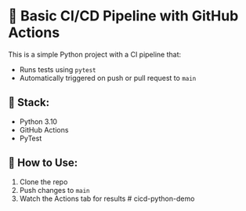# 🧪 Basic CI/CD Pipeline with GitHub Actions

This is a simple Python project with a CI pipeline that:

- Runs tests using `pytest`
- Automatically triggered on push or pull request to `main`

## 🔧 Stack:

- Python 3.10
- GitHub Actions
- PyTest

## 🚀 How to Use:

1. Clone the repo
2. Push changes to `main`
3. Watch the Actions tab for results
#   c i c d - p y t h o n - d e m o  
 